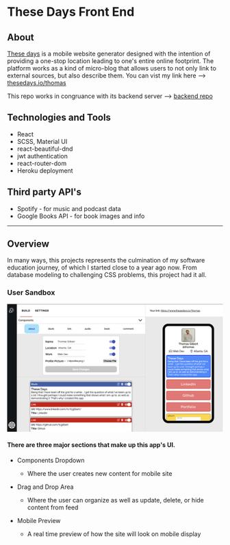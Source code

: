 # These Days Front End

## About

<a target="_blank" href="https://www.thesedays.io/">These days</a> is a mobile website generator designed with the intention of providing a one-stop location leading to one's entire online footprint. The platform works as a kind of micro-blog that allows users to not only link to external sources, but also describe them. You can vist my link here --> <a target="_blank" href="https://www.thesedays.io/thomas">thesedays.io/thomas</a>

This repo works in congruance with its backend server --> <a target="_blank" href="https://github.com/tcgilbert/td-back">backend repo</a>

## Technologies and Tools

-   React
-   SCSS, Material UI
-   react-beautiful-dnd
-   jwt authentication
-   react-router-dom
-   Heroku deployment

## Third party API's

-   Spotify - for music and podcast data
-   Google Books API - for book images and info

---

## Overview

In many ways, this projects represents the culmination of my software education journey, of which I started close to a year ago now. From database modeling to challenging CSS problems, this project had it all.

### User Sandbox

![](sandbox.png)

#### There are three major sections that make up this app's UI.

-   Components Dropdown

    -   Where the user creates new content for mobile site

-   Drag and Drop Area

    -   Where the user can organize as well as update, delete, or hide content from feed

-   Mobile Preview

    -   A real time preview of how the site will look on mobile display
